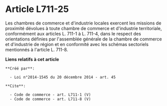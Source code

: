 # Article L711-25

Les chambres de commerce et d'industrie locales exercent les missions de proximité dévolues à toute chambre de commerce et
d'industrie territoriale, conformément aux articles L. 711-1 à L. 711-4, dans le respect des orientations définies par
l'assemblée générale de la chambre de commerce et d'industrie de région et en conformité avec les schémas sectoriels
mentionnés à l'article L. 711-8.

**Liens relatifs à cet article**

	**Créé par**:

	  - Loi n°2014-1545 du 20 décembre 2014 - art. 45

	**Cite**:

	  - Code de commerce - art. L711-1 (V)
	  - Code de commerce - art. L711-8 (V)
